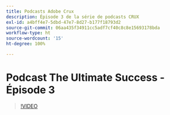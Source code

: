 ```yaml
---
title: Podcasts Adobe Crux
description: Épisode 3 de la série de podcasts CRUX
exl-id: a4bff4e7-5dbd-47e7-8d27-b177f18793d2
source-git-commit: 06aa435f34911cc5adf7cf40c8c8e15693178bda
workflow-type: ht
source-wordcount: '15'
ht-degree: 100%

---
```


# Podcast The Ultimate Success - Épisode 3

>[!VIDEO](https://video.tv.adobe.com/v/3428675?quality=12learn=on)
